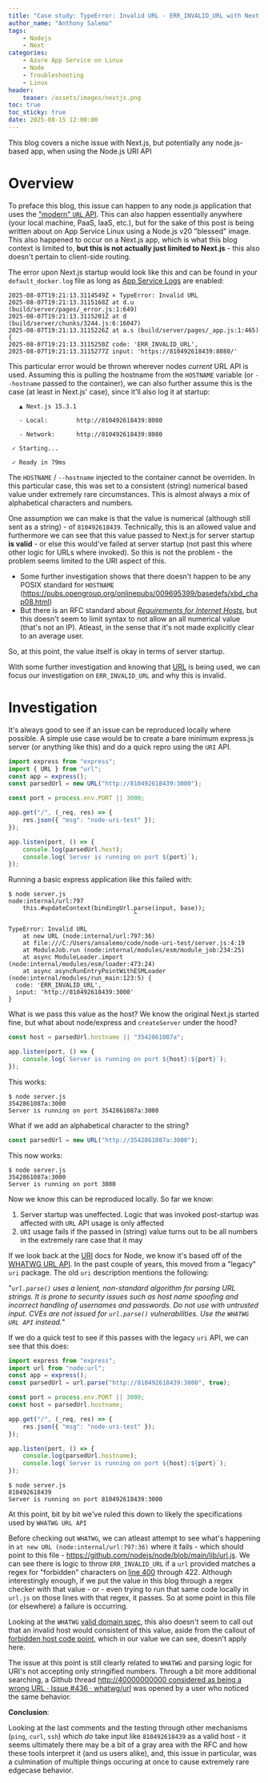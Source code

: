 ```yaml
---
title: "Case study: TypeError: Invalid URL - ERR_INVALID_URL with Next.js (and Node.js) apps"
author_name: "Anthony Salemo"
tags:
    - Nodejs
    - Next
categories:
    - Azure App Service on Linux
    - Node
    - Troubleshooting
    - Linux
header:
    teaser: /assets/images/nextjs.png
toc: true
toc_sticky: true
date: 2025-08-15 12:00:00
---
```

This blog covers a niche issue with Next.js, but potentially any node.js-based app, when using the Node.js URI API

# Overview
To preface this blog, this issue can happen to any node.js application that uses the ["modern" `URL` API](https://nodejs.org/api/url.html). This can also happen essentially anywhere (your local machine, PaaS, IaaS, etc.), but for the sake of this post is being written about on App Service Linux using a Node.js v20 "blessed" image. This also happened to occur on a Next.js app, which is what this blog context is limited to, **but this is not actually just limited to Next.js** - this also doesn't pertain to client-side routing. 

The error upon Next.js startup would look like this and can be found in your `default_docker.log` file as long as [App Service Logs](https://learn.microsoft.com/en-us/azure/app-service/troubleshoot-diagnostic-logs) are enabled:

```
2025-08-07T19:21:13.3114549Z ⨯ TypeError: Invalid URL
2025-08-07T19:21:13.3115168Z at d.u (build/server/pages/_error.js:1:649)
2025-08-07T19:21:13.3115201Z at d (build/server/chunks/3244.js:6:16047)
2025-08-07T19:21:13.3115226Z at a.s (build/server/pages/_app.js:1:465) {
2025-08-07T19:21:13.3115250Z code: 'ERR_INVALID_URL',
2025-08-07T19:21:13.3115277Z input: 'https://810492618439:8080/'
```

This particular error would be thrown wherever nodes _current_ URL API is used. Assuming this is pulling the hostname from the `HOSTNAME` variable (or `--hostname` passed to the container), we can also further assume this is the case (at least in Next.js' case), since it'll also log it at startup:

```
   ▲ Next.js 15.3.1

   - Local:        http://810492618439:8080⁠

   - Network:      http://810492618439:8080⁠

 ✓ Starting...

 ✓ Ready in 79ms
```

The `HOSTNAME` / `--hostname` injected to the container cannot be overriden. In this particular case, this was set to a consistent (string) numerical based value under extremely rare circumstances. This is almost always a mix of alphabetical characters and numbers.

One assumption we can make is that the value is numerical (although still sent as a string) - of `810492618439`. Technically, this is an allowed value and furthermore we can see that this value passed to Next.js for server startup **is valid** - or else this would've failed at server startup (not past this where other logic for URLs where invoked). So this is not the problem - the problem seems limited to the URI aspect of this.
- Some further investigation shows that there doesn't happen to be any POSIX standard for `HOSTNAME` (https://pubs.opengroup.org/onlinepubs/009695399/basedefs/xbd_chap08.html)
- But there is an RFC standard about [_Requirements for Internet Hosts_](https://datatracker.ietf.org/doc/html/rfc1123#page-13), but this doesn't seem to limit syntax to not allow an all numerical value (that's not an IP). Atleast, in the sense that it's not made explicitly clear to an average user.

So, at this point, the value itself is okay in terms of server startup. 

With some further investigation and knowing that [URL](https://nodejs.org/api/url.html) is being used, we can focus our investigation on `ERR_INVALID_URL` and why this is invalid.

# Investigation
It's always good to see if an issue can be reproduced locally where possible. A simple use case would be to create a bare minimum express.js server (or anything like this) and do a quick repro using the `URI` API.

```js
import express from "express";
import { URL } from "url";
const app = express();
const parsedUrl = new URL("http://810492618439:3000");

const port = process.env.PORT || 3000;

app.get("/", (_req, res) => {
    res.json({ "msg": "node-uri-test" });
});

app.listen(port, () => {
    console.log(parsedUrl.host);
    console.log(`Server is running on port ${port}`);
});
```

Running a basic express application like this failed with:

```
$ node server.js 
node:internal/url:797
    this.#updateContext(bindingUrl.parse(input, base));
                                   ^

TypeError: Invalid URL
    at new URL (node:internal/url:797:36)
    at file:///C:/Users/ansalemo/code/node-uri-test/server.js:4:19
    at ModuleJob.run (node:internal/modules/esm/module_job:234:25)
    at async ModuleLoader.import (node:internal/modules/esm/loader:473:24)
    at async asyncRunEntryPointWithESMLoader (node:internal/modules/run_main:123:5) {
  code: 'ERR_INVALID_URL',
  input: 'http://810492618439:3000'
}
```

What is we pass this value as the host? We know the original Next.js started fine, but what about node/express and `createServer` under the hood?

```js
const host = parsedUrl.hostname || "3542861087a";

app.listen(port, () => {
    console.log(`Server is running on port ${host}:${port}`);
});
```

This works:

```
$ node server.js 
3542861087a:3000
Server is running on port 3542861087a:3000
```

What if we add an alphabetical character to the string?

```js
const parsedUrl = new URL("http://3542861087a:3000");
```

This now works:

```
$ node server.js 
3542861087a:3000
Server is running on port 3000
```

Now we know this can be reproduced locally. So far we know:
1. Server startup was uneffected. Logic that was invoked post-startup was affected with `URL` API usage is only affected
2. `URI` usage fails if the passed in (string) value turns out to be all numbers in the extremely rare case that it may

If we look back at the [URI](https://nodejs.org/api/url.html) docs for Node, we know it's based off of the [WHATWG URL API](https://nodejs.org/api/url.html#the-whatwg-url-api). In the past couple of years, this moved from a "legacy" `uri` package. The old `uri` description mentions the following:

"_`url.parse()` uses a lenient, non-standard algorithm for parsing URL strings. It is prone to security issues such as host name spoofing and incorrect handling of usernames and passwords. Do not use with untrusted input. CVEs are not issued for `url.parse()` vulnerabilities. Use the `WHATWG URL API` instead._"

If we do a quick test to see if this passes with the legacy `uri` API, we can see that this does:

```js
import express from "express";
import url from "node:url";
const app = express();
const parsedUrl = url.parse("http://810492618439:3000", true);

const port = process.env.PORT || 3000;
const host = parsedUrl.hostname;

app.get("/", (_req, res) => {
    res.json({ "msg": "node-uri-test" });
});

app.listen(port, () => {
    console.log(parsedUrl.hostname);
    console.log(`Server is running on port ${host}:${port}`);
});
```

```
$ node server.js 
810492618439
Server is running on port 810492618439:3000
```

At this point, bit by bit we've ruled this down to likely the specifications used by `WHATWG URL API`

Before checking out `WHATWG`, we can atleast attempt to see what's happening in `at new URL (node:internal/url:797:36)` where it fails - which should point to this file - https://github.com/nodejs/node/blob/main/lib/url.js. We can see there is logic to throw `ERR_INVALID_URL` if a `url` provided matches a regex for "forbidden" characters on [line 400](https://github.com/nodejs/node/blob/main/lib/url.js#L400) through 422. Although interestingly enough, if we put the value in this blog through a regex checker with that value - or - even trying to run that same code locally in `url.js` on those lines with that regex, it passes. So at some point in this file (or elsewhere) a failure is occurring. 

Looking at the `WHATWG` [valid domain spec](https://url.spec.whatwg.org/#valid-domain), this also doesn't seem to call out that an invalid host would consistent of this value, aside from the callout of [forbidden host code point](https://url.spec.whatwg.org/#forbidden-host-code-point), which in our value we can see, doesn't apply here.

The issue at this point is still clearly related to `WHATWG` and parsing logic for URI's not accepting only stringified numbers. Through a bit more additional searching, a Github thread [http://40000000000 considered as being a wrong URL · Issue #436 · whatwg/url](https://github.com/whatwg/url/issues/436) was opened by a user who noticed the same behavior. 

**Conclusion**:

Looking at the last comments and the testing through other mechanisms (`ping`, `curl`, `ssh`) which _do_ take input like `810492618439` as a valid host - it seems ultimately there may be a bit of a gray area with the RFC and how these tools interpret it (and us users alike), and, this issue in particular, was a culmination of multiple things occuring at once to cause extremely rare edgecase behavior.